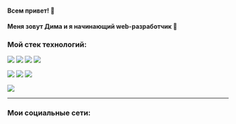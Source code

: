  #### Всем привет! :purple_heart:
 #### Меня зовут Дима и я начинающий web-разработчик   :snake:
 ### Мой стек технологий:

<img src="https://img.shields.io/badge/python-gray?style=for-the-badge&logo=Python&logoColor=blue"/>  <img src="https://img.shields.io/badge/GIT-gray?style=for-the-badge&logo=Git&logoColor=red"/> <img src="https://img.shields.io/badge/GITHUB-gray?style=for-the-badge&logo=GitHub&logoColor=white"/> <img src="https://img.shields.io/badge/SQL-gray?style=for-the-badge&logo=&logoColor=white"/>

<img src="https://img.shields.io/badge/DJANGO-gray?style=for-the-badge&logo=Django&logoColor=yellow"/> <img src="https://img.shields.io/badge/HTML-gray?style=for-the-badge&logo=HTML5&logoColor=red"/> <img src="https://img.shields.io/badge/CSS-gray?style=for-the-badge&logo=CSS3&logoColor=blue"/>

<img src="https://img.shields.io/badge/BOOTSTRAP-gray?style=for-the-badge&logo=Bootstrap&logoColor=blue"/>

____
### Мои социальные сети:
